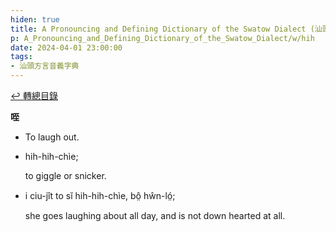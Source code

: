 ```yaml
---
hiden: true
title: A Pronouncing and Defining Dictionary of the Swatow Dialect (汕頭方言音義字典) / hih
p: A_Pronouncing_and_Defining_Dictionary_of_the_Swatow_Dialect/w/hih
date: 2024-04-01 23:00:00
tags: 
- 汕頭方言音義字典
---
```


[↩️ 轉總目錄](/A_Pronouncing_and_Defining_Dictionary_of_the_Swatow_Dialect)


**咥**
- To laugh out.

- hih-hih-chìe;

  to giggle or snicker.

- i ciu-jît to sĭ hih-hih-chìe, bô̤ hŵn-ló̤;

  she goes laughing about all day, and is not down hearted at all.